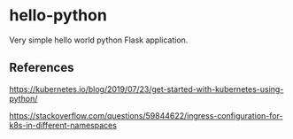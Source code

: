 # hello-python
Very simple hello world python Flask application.

## References

https://kubernetes.io/blog/2019/07/23/get-started-with-kubernetes-using-python/

https://stackoverflow.com/questions/59844622/ingress-configuration-for-k8s-in-different-namespaces
